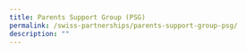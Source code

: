 ```yaml
---
title: Parents Support Group (PSG)
permalink: /swiss-partnerships/parents-support-group-psg/
description: ""
---
```

